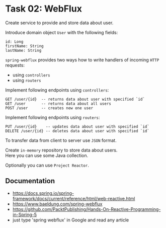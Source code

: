# Task 02: WebFlux

Create service to provide and store data about user.

Introduce domain object `User` with the following fields:

```
id: Long
firstName: String
lastName: String
```

`spring-webflux` provides two ways how to write handlers of incoming `HTTP` requests:

- using `controllers`
- using `routers`

Implement following endpoints using `controllers`:

```
GET /user/{id}  -- returns data about user with specified `id`
GET /user       -- returns data about all users
POST /user      -- creates new one user                                                      
```

Implement following endpoints using `routers`:

```
PUT /user/{id}    -- updates data about user with specified `id`
DELETE /user/{id} -- deletes data about user with specified `id`  
```

To transfer data from client to server use `JSON` format.

Create `in-memory` repository to store data about users. \
Here you can use some Java collection.

Optionally you can use `Project Reactor`.


## Documentation

* https://docs.spring.io/spring-framework/docs/current/reference/html/web-reactive.html
* https://www.baeldung.com/spring-webflux
* https://github.com/PacktPublishing/Hands-On-Reactive-Programming-in-Spring-5
* just type 'spring webflux' in Google and read any article
